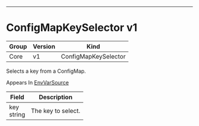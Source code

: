 

-----------
# ConfigMapKeySelector v1



Group        | Version     | Kind
------------ | ---------- | -----------
Core | v1 | ConfigMapKeySelector







Selects a key from a ConfigMap.

<aside class="notice">
Appears In <a href="#envvarsource-v1">EnvVarSource</a> </aside>

Field        | Description
------------ | -----------
key <br /> string | The key to select.






